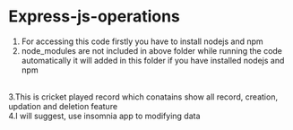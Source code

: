 # Express-js-operations

1. For accessing this code firstly you have to install nodejs and npm <br>
2. node_modules are not included in above folder while running the code automatically it will added in this folder if you have installed nodejs and npm 
<br>
3.This is cricket played record which conatains show all record, creation, updation and deletion feature
<br>
4.I will suggest, use insomnia app to modifying data
